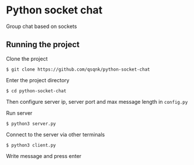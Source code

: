 
# Python socket chat  
  
Group chat based on sockets  
  
## Running the project  
  
Clone the project
  
```properties
$ git clone https://github.com/qsqnk/python-socket-chat
```  
Enter the project directory
```properties
$ cd python-socket-chat
```  
Then configure server ip, server port and max message length in `config.py`

Run server
 ```properties
$ python3 server.py
```  
Сonnect to the server via other terminals
 ```properties
$ python3 client.py
```  
Write message and press enter
